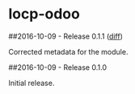 # locp-odoo

##2016-10-09 - Release 0.1.1 ([diff](https://github.com/locp/puppet-odoo/compare/0.1.0...0.1.1))

Corrected metadata for the module.

##2016-10-09 - Release 0.1.0

Initial release.

